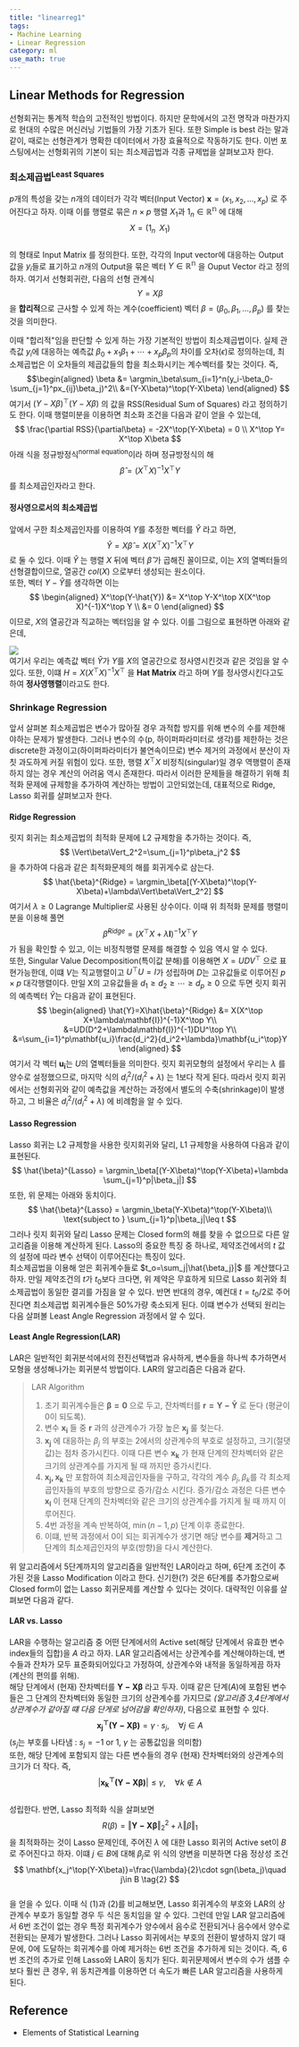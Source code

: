 ```yaml
---
title: "linearreg1"
tags:
- Machine Learning
- Linear Regression
category: ml
use_math: true
---
```

## Linear Methods for Regression
선형회귀는 통계적 학습의 고전적인 방법이다. 하지만 문학에서의 고전 명작과 마찬가지로 현대의 수많은 머신러닝 기법들의 가장 기초가 된다. 또한 Simple is best 라는 말과 같이, 때로는 선형관계가 명확한 데이터에서 가장 효율적으로 작동하기도 한다. 이번 포스팅에서는 선형회귀의 기본이 되는 최소제곱법과 각종 규제법을 살펴보고자 한다.   

### 최소제곱법<sup>Least Squares</sup>
$p$개의 특성을 갖는 $n$개의 데이터가 각각 벡터(Input Vector) $\mathbf{x}=(x_1,x_2,\ldots,x_p)$ 로 주어진다고 하자. 이때 이를 행렬로 묶은 $n\times p$ 행렬 $X_1$과 $1_n\in\mathbb{R^n}$ 에 대해    
$$X=(1_n\;\; X_1)$$   
의 형태로 Input Matrix 를 정의한다. 또한, 각각의 Input vector에 대응하는 Output 값을 $y_i$들로 표기하고 $n$개의 Output을 묶은 벡터 $Y\in\mathbb{R^n}$ 을 Ouput Vector 라고 정의하자. 여기서 선형회귀란, 다음의 선형 관계식   
$$
Y=X\beta
$$
을 **합리적**으로 근사할 수 있게 하는 계수(coefficient) 벡터 $\beta = (\beta_0,\beta_1,\ldots,\beta_p)$ 를 찾는 것을 의미한다.   

이때 "합리적"임을 판단할 수 있게 하는 가장 기본적인 방법이 최소제곱법이다. 실제 관측값 $y_i$에 대응하는 예측값 $\beta_0+x_1\beta_1+\cdots+x_p\beta_p$의 차이를 오차($\epsilon$)로 정의하는데, 최소제곱법은 이 오차들의 제곱값들의 합을 최소화시키는 계수벡터를 찾는 것이다. 즉,   
$$\begin{aligned}
\beta &= \argmin_\beta\sum_{i=1}^n(y_i-\beta_0-\sum_{j=1}^px_{ij}\beta_j)^2\\
&=(Y-X\beta)^\top(Y-X\beta)
\end{aligned}
$$
여기서 $(Y-X\beta)^\top(Y-X\beta)$ 의 값을 RSS(Residual Sum of Squares) 라고 정의하기도 한다. 이때 행렬미분을 이용하면 최소화 조건을 다음과 같이 얻을 수 있는데,    
$$
\frac{\partial RSS}{\partial\beta} = -2X^\top(Y-X\beta) = 0 \\
X^\top Y= X^\top X\beta
$$
아래 식을 정규방정식<sup>normal equation</sup>이라 하며 정규방정식의 해    
$$
\hat{\beta}=(X^\top X)^{-1}X^\top Y
$$
를 최소제곱인자라고 한다.   

#### 정사영으로서의 최소제곱법
앞에서 구한 최소제곱인자를 이용하여 $Y$를 추정한 벡터를 $\hat{Y}$ 라고 하면,   
$$
\hat{Y}=X\hat{\beta}=X(X^\top X)^{-1}X^\top Y
$$
로 둘 수 있다. 이때 $\hat{Y}$ 는 행렬 $X$ 뒤에 벡터 $\hat{\beta}$ 가 곱해진 꼴이므로, 이는 $X$의 열벡터들의 선형결합이므로, 열공간 $col(X)$ 으로부터 생성되는 원소이다.   
또한, 벡터 $Y-\hat{Y}$를 생각하면 이는
$$
\begin{aligned}
X^\top(Y-\hat{Y}) &= X^\top Y-X^\top X(X^\top X)^{-1}X^\top Y \\
&= 0
\end{aligned}
$$
이므로, $X$의 열공간과 직교하는 벡터임을 알 수 있다. 이를 그림으로 표현하면 아래와 같은데,   

![](../assets/images/ml/linearreg1.png)   
여기서 우리는 예측값 벡터 $\hat{Y}$가 $Y$를 $X$의 열공간으로 정사영시킨것과 같은 것임을 알 수 있다. 또한, 이떄 $H=X(X^\top X)^{-1}X^\top$ 을 **Hat Matrix** 라고 하며 $Y$를 정사영시킨다고도 하여 **정사영행렬**이라고도 한다.   

### Shrinkage Regression
앞서 살펴본 최소제곱법은 변수가 많아질 경우 과적합 방지를 위해 변수의 수를 제한해야하는 문제가 발생한다. 그러나 변수의 수(p, 하이퍼파라미터로 생각)를 제한하는 것은 discrete한 과정이고(하이퍼파라미터가 불연속이므로) 변수 제거의 과정에서 분산이 자칫 과도하게 커질 위험이 있다. 또한, 행렬 $X^\top X$ 비정칙(singular)일 경우 역행렬이 존재하지 않는 경우 계산의 어려움 역시 존재한다. 따라서 이러한 문제들을 해결하기 위해 최적화 문제에 규제항을 추가하여 계산하는 방법이 고안되었는데, 대표적으로 Ridge, Lasso 회귀를 살펴보고자 한다.

#### Ridge Regression
릿지 회귀는 최소제곱법의 최적화 문제에 L2 규제항을 추가하는 것이다. 즉,
$$
\Vert\beta\Vert_2^2=\sum_{j=1}^p\beta_j^2
$$
을 추가하여 다음과 같은 최적화문제의 해를 회귀게수로 삼는다.   
$$
\hat{\beta}^{Ridge} = \argmin_\beta[(Y-X\beta)^\top(Y-X\beta)+\lambda\Vert\beta\Vert_2^2]
$$
여기서 $\lambda\geq 0$ Lagrange Multiplier로 사용된 상수이다. 이때 위 최적화 문제를 행렬미분을 이용해 풀면   
$$
\hat{\beta}^{Ridge}=(X^\top X+\lambda\mathbf{I})^{-1}X^\top Y
$$
가 됨을 확인할 수 있고, 이는 비정칙행렬 문제를 해결할 수 있음 역시 알 수 있다.    
또한, Singular Value Decomposition(특이값 분해)를 이용해면 $X=UDV^\top$ 으로 표현가능한데, 이떄 $V$는 직교행렬이고 $U^\top U=I$가 성립하며 $D$는 고유값들로 이루어진 $p\times p$ 대각행렬이다. 만일 X의 고유값들을 $d_1\geq d_2\geq\cdots\geq d_p\geq 0$ 으로 두면 릿지 회귀의 예측벡터 $\hat{Y}$는 다음과 같이 표현된다.   
$$
\begin{aligned}
\hat{Y}=X\hat{\beta}^{Ridge} &= X(X^\top X+\lambda\mathbf{I})^{-1}X^\top Y\\
&=UD(D^2+\lambda\mathbf{I})^{-1}DU^\top Y\\
&=\sum_{i=1}^p\mathbf{u_i}\frac{d_i^2}{d_i^2+\lambda}\mathbf{u_i^\top}Y    
\end{aligned}
$$
여기서 각 벡터 $\mathbf{u_i}$는 $U$의 열벡터들을 의미한다. 릿지 회귀모형의 설정에서 우리는 $\lambda$ 를 양수로 설정했으므로, 마지막 식의 $d_i^2/(d_i^2+\lambda)$ 는 1보다 작게 된다. 따라서 릿지 회귀에서는 선형회귀와 같이 예측값을 계산하는 과정에서 별도의 수축(shrinkage)이 발생하고, 그 비율은 $d_i^2/(d_i^2+\lambda)$ 에 비례함을 알 수 있다. 

#### Lasso Regression
Lasso 회귀는 L2 규제항을 사용한 릿지회귀와 달리, L1 규제항을 사용하여 다음과 같이 표현된다.   
$$
\hat{\beta}^{Lasso} = \argmin_\beta[(Y-X\beta)^\top(Y-X\beta)+\lambda
\sum_{j=1}^p|\beta_j|]
$$
또한, 위 문제는 아래와 동치이다.   
$$
\hat{\beta}^{Lasso} = \argmin_\beta(Y-X\beta)^\top(Y-X\beta)\\
\text{subject to } \sum_{j=1}^p|\beta_j|\leq t
$$
그러나 릿지 회귀와 달리 Lasso 문제는 Closed form의 해를 찾을 수 없으므로 다른 알고리즘을 이용해 계산하게 된다. Lasso의 중요한 특징 중 하나로, 제약조건에서의 $t$ 값의 설정에 따라 변수 선택이 이루어진다는 특징이 있다.   
최소제곱법을 이용해 얻은 회귀계수들로 $t_o=\sum_j|\hat{\beta_j}|$ 를 계산했다고 하자. 만일 제약조건의 $t$가 $t_0$보다 크다면, 위 제약은 무효하게 되므로 Lasso 회귀와 최소제곱법이 동일한 결괴를 가짐을 알 수 있다. 반면 반대의 경우, 예컨대 $t=t_0/2$로 주어진다면 최소제곱법 회귀계수들은 50%가량 축소되게 된다. 이떄 변수가 선택되 원리는 다음 살펴볼 Least Angle Regression 과정에서 알 수 있다.

#### Least Angle Regression(LAR)
LAR은 일반적인 회귀분석에서의 전진선택법과 유사하게, 변수들을 하나씩 추가하면서 모형을 생성해나가는 회귀분석 방법이다. LAR의 알고리즘은 다음과 같다.   
> LAR Algorithm
> 1. 초기 회귀계수들은 $\mathbf{\beta=0}$ 으로 두고, 잔차벡터를 $\mathbf{r=Y-\bar{Y}}$ 로 둔다 (평균이 0이 되도록).
> 2. 변수 $\mathbf{x_i}$ 들 중 $\mathbf{r}$ 과의 상관계수가 가장 높은 $\mathbf{x_j}$ 룰 첮는다.
> 3. $\mathbf{x_j}$ 에 대응하는 $\beta_j$ 의 부호는 2에서의 상관계수의 부호로 설정하고, 크기(절댓값)는 점차 증가시킨다. 이때 다른 변수 $\mathbf{x_k}$ 가 현재 단계의 잔차벡터와 같은 크기의 상관계수를 가지게 될 때 까지만 증가시킨다.
> 4. $\mathbf{x_j,x_k}$ 만 포함하여 최소제곱인자들을 구하고, 각각의 계수 $\beta_j,\beta_k$를 각 최소제곱인자들의 부호의 방향으로 증가/감소 시킨다. 증가/감소 과정은 다른 변수 $\mathbf{x_l}$ 이 현재 단계의 잔차벡터와 같은 크기의 상관계수를 가지게 될 때 까지 이루어진다.
> 5. 4번 과정을 계속 반복하여, $\min(n-1,p)$ 단계 이후 종료한다. 
> 6. 이떄, 반복 과정에서 0이 되는 회귀계수가 생기면 해당 변수를 **제거**하고 그 단계의 최소제곱인자의 부호(방향)을 다시 계산한다.   

위 알고리즘에서 5단계까지의 알고리즘을 일반적인 LAR이라고 하며, 6단계 조건이 추가된 것을 Lasso Modification 이라고 한다. 신기한(?) 것은 6단계를 추가함으로써 Closed form이 없는 Lasso 회귀문제를 계산할 수 있다는 것이다. 대략적인 이유를 살펴보면 다음과 같다.   

#### LAR vs. Lasso
LAR을 수행하는 알고리즘 중 어떤 단계에서의 Active set(해당 단계에서 유효한 변수 index들의 집합)을 $A$ 라고 하자. LAR 알고리즘에서는 상관계수를 계산해야하는데, 변수들과 잔차가 모두 표준화되어있다고 가정하여, 상관계수와 내적을 동일하게끔 하자(계산의 편의를 위해).   
해당 단계에서 (현재) 잔차벡터를 $\mathbf{Y-X\beta}$ 라고 두자. 이때 같은 단계($A$)에 포함된 변수들은 그 단계의 잔차벡터와 동일한 크기의 상관계수를 가지므로 *(알고리즘 3,4단계에서 상관계수가 같아질 떄 다음 단게로 넘어감을 확인하자)*, 다음으로 표현할 수 있다.   
$$
\mathbf{x_j^\top(Y-X\beta)}=\gamma\cdot s_j,\quad \forall j\in A \tag{1}
$$
($s_j$는 부호를 나타냄 : $s_j = -1$ or $1$, $\gamma$ 는 공통값임을 의미함)   
또한, 해당 단계에 포함되지 않는 다른 변수들의 경우 (현재) 잔차벡터와의 상관계수의 크기가 더 작다. 즉,    
$$|\mathbf{x_k^\top(Y-X\beta)}|\leq\gamma,\quad\forall k\notin A$$    
성립한다. 반면, Lasso 최적화 식을 살펴보면   
$$
R(\beta) = \Vert\mathbf{Y-X\beta}\Vert_2^2+\lambda\Vert\beta\Vert_1
$$
을 최적화하는 것이 Lasso 문제인데, 주어진 $\lambda$ 에 대한 Lasso 회귀의 Active set이 $B$로 주어진다고 하자. 이떄 $j\in B$에 대해 $\beta_j$로 위 식의 양변을 미분하면 다음 정상성 조건   
$$
\mathbf{x_j^\top(Y-X\beta)}=\frac{\lambda}{2}\cdot sgn(\beta_j)\quad j\in B \tag{2}
$$   
을 얻을 수 있다. 이때 식 (1)과 (2)를 비교해보면, Lasso 회귀계수의 부호와 LAR의 상관계수 부호가 동일할 경우 두 식은 동치임을 알 수 있다. 그런데 만일 LAR 알고리즘에서 6번 조건이 없는 경우 특정 회귀계수가 양수에서 음수로 전환되거나 음수에서 양수로 전환되는 문제가 발생한다. 그러나 Lasso 회귀에서는 부호의 전환이 발생하지 않기 때문에, 0에 도달하는 회귀계수를 아예 제거하는 6번 조건을 추가하게 되는 것이다. 즉, 6번 조건의 추가로 인해 Lasso와 LAR이 동치가 된다. 회귀문제에서 변수의 수가 샘플 수보다 훨씬 큰 경우, 위 동치관계를 이용하면 더 속도가 빠른 LAR 알고리즘을 사용하게 된다.   



## Reference
 - Elements of Statistical Learning